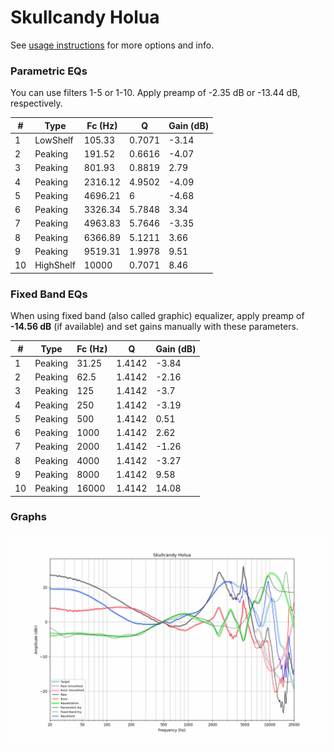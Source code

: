 # Skullcandy Holua
See [usage instructions](https://github.com/jaakkopasanen/AutoEq#usage) for more options and info.

### Parametric EQs
You can use filters 1-5 or 1-10. Apply preamp of -2.35 dB or -13.44 dB, respectively.

|   # | Type      |   Fc (Hz) |      Q |   Gain (dB) |
|-----|-----------|-----------|--------|-------------|
|   1 | LowShelf  |    105.33 | 0.7071 |       -3.14 |
|   2 | Peaking   |    191.52 | 0.6616 |       -4.07 |
|   3 | Peaking   |    801.93 | 0.8819 |        2.79 |
|   4 | Peaking   |   2316.12 | 4.9502 |       -4.09 |
|   5 | Peaking   |   4696.21 | 6      |       -4.68 |
|   6 | Peaking   |   3326.34 | 5.7848 |        3.34 |
|   7 | Peaking   |   4963.83 | 5.7646 |       -3.35 |
|   8 | Peaking   |   6366.89 | 5.1211 |        3.66 |
|   9 | Peaking   |   9519.31 | 1.9978 |        9.51 |
|  10 | HighShelf |  10000    | 0.7071 |        8.46 |

### Fixed Band EQs
When using fixed band (also called graphic) equalizer, apply preamp of **-14.56 dB** (if available) and set gains manually with these parameters.

|   # | Type    |   Fc (Hz) |      Q |   Gain (dB) |
|-----|---------|-----------|--------|-------------|
|   1 | Peaking |     31.25 | 1.4142 |       -3.84 |
|   2 | Peaking |     62.5  | 1.4142 |       -2.16 |
|   3 | Peaking |    125    | 1.4142 |       -3.7  |
|   4 | Peaking |    250    | 1.4142 |       -3.19 |
|   5 | Peaking |    500    | 1.4142 |        0.51 |
|   6 | Peaking |   1000    | 1.4142 |        2.62 |
|   7 | Peaking |   2000    | 1.4142 |       -1.26 |
|   8 | Peaking |   4000    | 1.4142 |       -3.27 |
|   9 | Peaking |   8000    | 1.4142 |        9.58 |
|  10 | Peaking |  16000    | 1.4142 |       14.08 |

### Graphs
![](./Skullcandy%20Holua.png)
